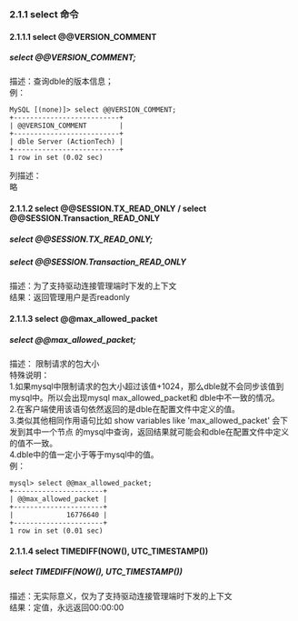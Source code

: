 ### 2.1.1  select 命令

#### 2.1.1.1  select @@VERSION_COMMENT
##### select @@VERSION_COMMENT;
描述：查询dble的版本信息；  
例：  
  
```
MySQL [(none)]> select @@VERSION_COMMENT;
+--------------------------+
| @@VERSION_COMMENT        |
+--------------------------+
| dble Server (ActionTech) |
+--------------------------+
1 row in set (0.02 sec)
```  


列描述：  
略  

#### 2.1.1.2  select @@SESSION.TX_READ_ONLY  / select @@SESSION.Transaction_READ_ONLY
##### select @@SESSION.TX_READ_ONLY;
##### select @@SESSION.Transaction_READ_ONLY
描述：为了支持驱动连接管理端时下发的上下文  
结果：返回管理用户是否readonly  

#### 2.1.1.3  select @@max_allowed_packet
##### select @@max_allowed_packet;
描述： 限制请求的包大小  
特殊说明：  
1.如果mysql中限制请求的包大小超过该值+1024，那么dble就不会同步该值到mysql中。所以会出现mysql max_allowed_packet和 dble中不一致的情况。  
2.在客户端使用该语句依然返回的是dble在配置文件中定义的值。  
3.类似其他相同作用语句比如 show variables like 'max_allowed_packet' 会下发到其中一个节点 的mysql中查询，返回结果就可能会和dble在配置文件中定义的值不一致。  
4.dble中的值一定小于等于mysql中的值。  
例：
```
mysql> select @@max_allowed_packet;
+----------------------+
| @@max_allowed_packet |
+----------------------+
|             16776640 |
+----------------------+
1 row in set (0.01 sec)
```

#### 2.1.1.4  select TIMEDIFF(NOW(), UTC_TIMESTAMP())
##### select TIMEDIFF(NOW(), UTC_TIMESTAMP())
描述：无实际意义，仅为了支持驱动连接管理端时下发的上下文  
结果：定值，永远返回00:00:00
